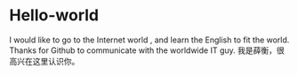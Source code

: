 # Hello-world
I would like to go to the Internet world , and learn the English to fit the world.
Thanks for Github to communicate with the worldwide IT guy.
我是薛衡，很高兴在这里认识你。
